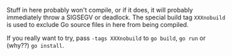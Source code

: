 Stuff in here probably won't compile, or if it does,
it will probably immediately throw a SIGSEGV or deadlock.
The special build tag `XXXnobuild` is used to exclude Go
source files in here from being compiled.

If you really want to try, pass `-tags XXXnobuild` to 
`go build`, `go run` or (why??) `go install`.